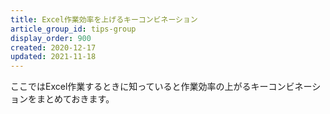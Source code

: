 ```yaml
---
title: Excel作業効率を上げるキーコンビネーション
article_group_id: tips-group
display_order: 900
created: 2020-12-17
updated: 2021-11-18
---
```

ここではExcel作業するときに知っていると作業効率の上がるキーコンビネーションをまとめておきます。

